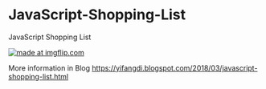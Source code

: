 # JavaScript-Shopping-List
JavaScript Shopping List

<a href="https://imgflip.com/gif/25lfh0"><img src="https://i.imgflip.com/25lfh0.gif" title="made at imgflip.com"/></a>

More information in Blog https://yifangdi.blogspot.com/2018/03/javascript-shopping-list.html
